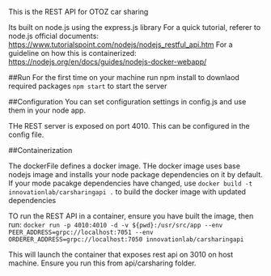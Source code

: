 This is the REST API for OTOZ car sharing

Its built on node.js using the express.js library
For a quick tutorial, referer to node.js official documents: https://www.tutorialspoint.com/nodejs/nodejs_restful_api.htm
For a guideline on how this is containerized: https://nodejs.org/en/docs/guides/nodejs-docker-webapp/


##Run
For the first time on your machine run npm install to downlaod required packages
`npm start`
to start the server

##Configuration
You can set configuration settings in config.js and use them in your node app.

THe  REST server is exposed on port 4010. This can be configured in the config file.

##Containerization

The dockerFile defines a docker image. THe docker image uses base nodejs image and installs your node package dependencies on it by default. If your mode pacakge dependencies have changed, use
`docker build -t innovationlab/carsharingapi .`
to build the docker image with updated dependencies

TO run the REST API in a container, ensure you have built the image, then run:
`docker run -p 4010:4010 -d -v ${pwd}:/usr/src/app --env PEER_ADDRESS=grpc://localhost:7051 --env ORDERER_ADDRESS=grpc://localhost:7050 innovationlab/carsharingapi`

This will launch the container that exposes rest api on 3010 on host machine. 
Ensure you run this from api/carsharing folder.


